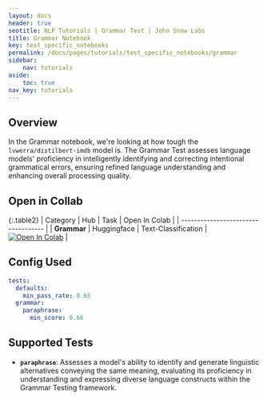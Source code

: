 ```yaml
---
layout: docs
header: true
seotitle: NLP Tutorials | Grammar Test | John Snow Labs
title: Grammar Notebook
key: test_specific_notebooks
permalink: /docs/pages/tutorials/test_specific_notebooks/grammar
sidebar:
    nav: tutorials
aside:
    toc: true
nav_key: tutorials
---
```


<div class="main-docs" markdown="1"><div class="h3-box" markdown="1">

## Overview

In the Grammar notebook, we're looking at how tough the `lvwerra/distilbert-imdb` model is. The Grammar Test assesses language models' proficiency in intelligently identifying and correcting intentional grammatical errors, ensuring refined language understanding and enhancing overall processing quality.

## Open in Collab

{:.table2}
| Category               | Hub                           | Task                              | Open In Colab                                                                                                                                                                                                                                    |
| ----------------------------------- |
|  **Grammar**    | Huggingface                    | Text-Classification                               | [![Open In Colab](https://colab.research.google.com/assets/colab-badge.svg)](https://colab.research.google.com/github/JohnSnowLabs/langtest/blob/main/demo/tutorials/test-specific-notebooks/Grammar_Demo.ipynb)                              |

<div class="main-docs" markdown="1"><div class="h3-box" markdown="1">

## Config Used

```yml 
tests:     
  defaults:
    min_pass_rate: 0.65
  grammar:
    paraphrase:
      min_score: 0.66  
```

<div class="main-docs" markdown="1"><div class="h3-box" markdown="1">

## Supported Tests

- **`paraphrase`**: Assesses a model's ability to identify and generate linguistic alternatives conveying the same meaning, evaluating its proficiency in understanding and expressing diverse language constructs within the Grammar Testing framework.

</div></div>